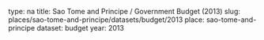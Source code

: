 type: na
title: Sao Tome and Principe / Government Budget (2013)
slug: places/sao-tome-and-principe/datasets/budget/2013
place: sao-tome-and-principe
dataset: budget
year: 2013
